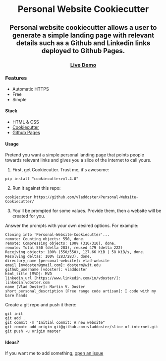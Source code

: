<div align="center">

# Personal Website Cookiecutter

## Personal website cookiecutter allows a user to generate a simple landing page with relevant details such as a Github and Linkedin links deployed to Github Pages.

### [Live Demo](https://vdoster.com) 

</div>

### Features
- Automatic HTTPS
- Free
- Simple

#### Stack
- HTML & CSS
- [Cookiecutter](https://cookiecutter.readthedocs.io/en/latest/)
- [Github Pages](https://pages.github.com/)

#### Usage

Pretend you want a simple personal landing page that points people towards relevant links and gives you a slice of the internet to call yours.

1. First, get Cookiecutter. Trust me, it's awesome:

`pip install "cookiecutter>=1.4.0"`

2. Run it against this repo:

`cookiecutter https://github.com/vladdoster/Personal-Website-Cookiecutter/`

3. You'll be prompted for some values. Provide them, then a website will be created for you.

Answer the prompts with your own desired options. For example:

```
Cloning into 'Personal-Website-Cookiecutter'...
remote: Counting objects: 550, done.
remote: Compressing objects: 100% (310/310), done.
remote: Total 550 (delta 283), reused 479 (delta 222)
Receiving objects: 100% (550/550), 127.66 KiB | 58 KiB/s, done.
Resolving deltas: 100% (283/283), done.
directory_name [personal-website]: vlad-website
email [mvdoster@gmail.com]: dosterm@wit.edu
github_username [vdoster]: vladdoster
html_title [MVD]: MVD
linkedin_url [https://www.linkedin.com/in/vdoster/]: linkedin.vdoster.com
name [Vlad Doster]: Martin V. Doster
short_personal_description [Free range code artisan]: I code with my bare hands

```

Create a git repo and push it there:

```
git init
git add .
git commit -m "Initial commit: A new website"
git remote add origin git@github.com:vladdoster/slice-of-internet.git
git push -u origin master
```

#### Ideas? 

If you want me to add something, [open an issue](https://github.com/vladdoster/Personal-Website-Cookiecutter/issues/new)
